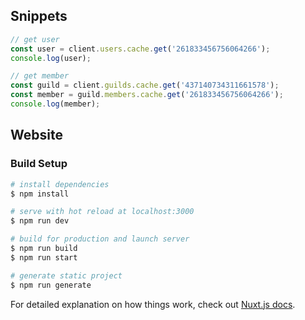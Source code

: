## Snippets

```js
// get user
const user = client.users.cache.get('261833456756064266');
console.log(user);

// get member
const guild = client.guilds.cache.get('437140734311661578');
const member = guild.members.cache.get('261833456756064266');
console.log(member);
```

## Website

### Build Setup

```bash
# install dependencies
$ npm install

# serve with hot reload at localhost:3000
$ npm run dev

# build for production and launch server
$ npm run build
$ npm run start

# generate static project
$ npm run generate
```

For detailed explanation on how things work, check out [Nuxt.js docs](https://nuxtjs.org).
